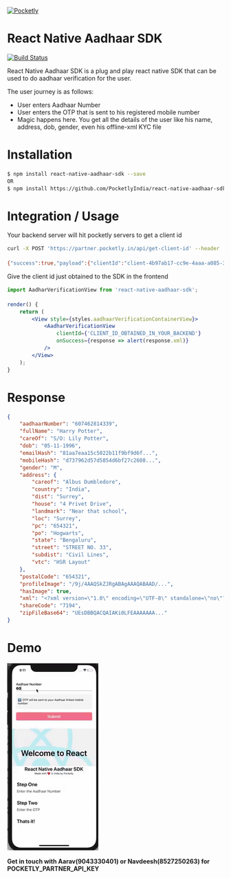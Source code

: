 [![Pocketly](https://pocketly.in/home-page-assets/img/pocketly-logo-with-name.png )](https://pocketly.in)

# React Native Aadhaar SDK

[![Build Status](https://travis-ci.org/joemccann/dillinger.svg?branch=master)](https://travis-ci.org/joemccann/dillinger)

React Native Aadhaar SDK is a plug and play react native SDK that can be used to do aadhaar verification for the user.

The user journey is as follows:
  - User enters Aadhaar Number
  - User enters the OTP that is sent to his registered mobile number
  - Magic happens here. You get all the details of the user like his name, address, dob, gender, even his offline-xml KYC file

# Installation
```sh
$ npm install react-native-aadhaar-sdk --save
OR
$ npm install https://github.com/PocketlyIndia/react-native-aadhaar-sdk
```

# Integration / Usage
Your backend server will hit pocketly servers to get a client id
```sh
curl -X POST 'https://partner.pocketly.in/api/get-client-id' --header 'api-key: YOUR_POCKETLY_PARTNER_API_KEY'

{"success":true,"payload":{"clientId":"client-4b97ab17-cc9e-4aaa-a085-393fe5b89e39"}}
```
Give the client id just obtained to the SDK in the frontend
```jsx
import AadharVerificationView from 'react-native-aadhaar-sdk';

render() {
    return (
        <View style={styles.aadhaarVerificationContainerView}>
            <AadharVerificationView
                clientId={'CLIENT_ID_OBTAINED_IN_YOUR_BACKEND'}
                onSuccess={response => alert(response.xml)}
            />
        </View>
    );
}
```

# Response
```json
{
    "aadhaarNumber": "607462814339",
    "fullName": "Harry Potter",
    "careOf": "S/O: Lily Potter",
    "dob": "05-11-1996",
    "emailHash": "81aa7eaa15c5022b11f9bf9d6f...",
    "mobileHash": "d737962d57d5854d6bf27c2608...",
    "gender": "M",
    "address": {
        "careof": "Albus Dumbledore",
        "country": "India",
        "dist": "Surrey",
        "house": "4 Privet Drive",
        "landmark": "Near that school",
        "loc": "Surrey",
        "pc": "654321",
        "po": "Hogwarts",
        "state": "Bengaluru",
        "street": "STREET NO. 33",
        "subdist": "Civil Lines",
        "vtc": "HSR Layout"
    },
    "postalCode": "654321",
    "profileImage": "/9j/4AAQSkZJRgABAgAAAQABAAD/...",
    "hasImage": true,
    "xml": "<?xml version=\"1.0\" encoding=\"UTF-8\" standalone=\"no\"?><OfflinePaperlessKyc refer...",
    "shareCode": "7194",
    "zipFileBase64": "UEsDBBQACQAIAKi0LFEAAAAAAA..."
}
```

# Demo
![Demo GIF](demo.gif)


**Get in touch with Aarav(9043330401) or Navdeesh(8527250263) for POCKETLY_PARTNER_API_KEY**
